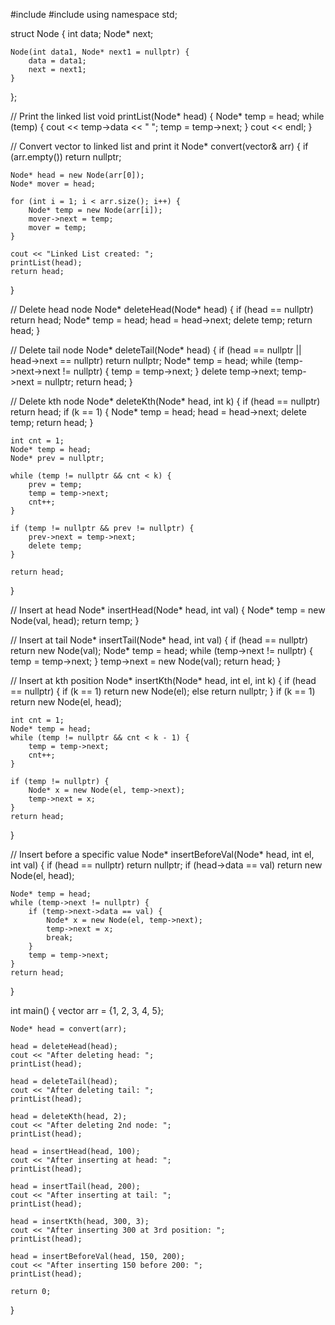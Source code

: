 #include <iostream>
#include <vector>
using namespace std;

struct Node {
    int data;
    Node* next;

    Node(int data1, Node* next1 = nullptr) {
        data = data1;
        next = next1;
    }
};

// Print the linked list
void printList(Node* head) {
    Node* temp = head;
    while (temp) {
        cout << temp->data << " ";
        temp = temp->next;
    }
    cout << endl;
}

// Convert vector to linked list and print it
Node* convert(vector<int>& arr) {
    if (arr.empty()) return nullptr;

    Node* head = new Node(arr[0]);
    Node* mover = head;

    for (int i = 1; i < arr.size(); i++) {
        Node* temp = new Node(arr[i]);
        mover->next = temp;
        mover = temp;
    }

    cout << "Linked List created: ";
    printList(head);
    return head;
}

// Delete head node
Node* deleteHead(Node* head) {
    if (head == nullptr) return head;
    Node* temp = head;
    head = head->next;
    delete temp;
    return head;
}

// Delete tail node
Node* deleteTail(Node* head) {
    if (head == nullptr || head->next == nullptr) return nullptr;
    Node* temp = head;
    while (temp->next->next != nullptr) {
        temp = temp->next;
    }
    delete temp->next;
    temp->next = nullptr;
    return head;
}

// Delete kth node
Node* deleteKth(Node* head, int k) {
    if (head == nullptr) return head;
    if (k == 1) {
        Node* temp = head;
        head = head->next;
        delete temp;
        return head;
    }

    int cnt = 1;
    Node* temp = head;
    Node* prev = nullptr;

    while (temp != nullptr && cnt < k) {
        prev = temp;
        temp = temp->next;
        cnt++;
    }

    if (temp != nullptr && prev != nullptr) {
        prev->next = temp->next;
        delete temp;
    }

    return head;
}

// Insert at head
Node* insertHead(Node* head, int val) {
    Node* temp = new Node(val, head);
    return temp;
}

// Insert at tail
Node* insertTail(Node* head, int val) {
    if (head == nullptr) return new Node(val);
    Node* temp = head;
    while (temp->next != nullptr) {
        temp = temp->next;
    }
    temp->next = new Node(val);
    return head;
}

// Insert at kth position
Node* insertKth(Node* head, int el, int k) {
    if (head == nullptr) {
        if (k == 1) return new Node(el);
        else return nullptr;
    }
    if (k == 1) return new Node(el, head);

    int cnt = 1;
    Node* temp = head;
    while (temp != nullptr && cnt < k - 1) {
        temp = temp->next;
        cnt++;
    }

    if (temp != nullptr) {
        Node* x = new Node(el, temp->next);
        temp->next = x;
    }
    return head;
}

// Insert before a specific value
Node* insertBeforeVal(Node* head, int el, int val) {
    if (head == nullptr) return nullptr;
    if (head->data == val) return new Node(el, head);

    Node* temp = head;
    while (temp->next != nullptr) {
        if (temp->next->data == val) {
            Node* x = new Node(el, temp->next);
            temp->next = x;
            break;
        }
        temp = temp->next;
    }
    return head;
}

int main() {
    vector<int> arr = {1, 2, 3, 4, 5};

    Node* head = convert(arr);

    head = deleteHead(head);
    cout << "After deleting head: ";
    printList(head);

    head = deleteTail(head);
    cout << "After deleting tail: ";
    printList(head);

    head = deleteKth(head, 2);
    cout << "After deleting 2nd node: ";
    printList(head);

    head = insertHead(head, 100);
    cout << "After inserting at head: ";
    printList(head);

    head = insertTail(head, 200);
    cout << "After inserting at tail: ";
    printList(head);

    head = insertKth(head, 300, 3);
    cout << "After inserting 300 at 3rd position: ";
    printList(head);

    head = insertBeforeVal(head, 150, 200);
    cout << "After inserting 150 before 200: ";
    printList(head);

    return 0;
}
